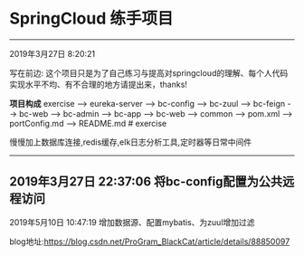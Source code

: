 # SpringCloud 练手项目

------
2019年3月27日 8:20:21

写在前边:
    这个项目只是为了自己练习与提高对springcloud的理解、每个人代码实现水平不均、有不合理的地方请提出来，thanks!
    
**项目构成**
    exercise
      --> eureka-server
      --> bc-config
      --> bc-zuul
      --> bc-feign
      --> bc-web
      --> bc-admin
      --> bc-app
      --> bc-web
      --> common
      --> pom.xml
      --> portConfig.md
      --> README.md
     # exercise

慢慢加上数据库连接,redis缓存,elk日志分析工具,定时器等日常中间件

-------
2019年3月27日 22:37:06
将bc-config配置为公共远程访问
------
2019年5月10日 10:47:19
增加数据源、配置mybatis、为zuul增加过滤


blog地址:https://blog.csdn.net/ProGram_BlackCat/article/details/88850097